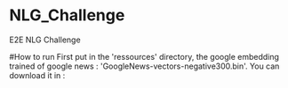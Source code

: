 # NLG_Challenge
E2E NLG Challenge


#How to run
First put in the 'ressources' directory, the google embedding trained of google news :
 'GoogleNews-vectors-negative300.bin'. You can download it in : 
 



